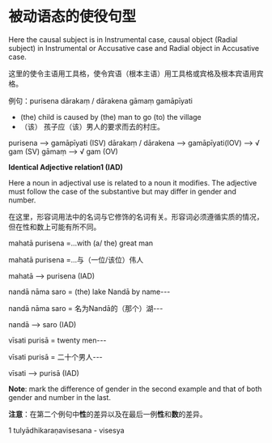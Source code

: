 # 被动语态的使役句型
 Here the causal subject is in Instrumental case, causal object (Radial 
subject) in Instrumental or Accusative case and Radial object in Accusative 
case.

这里的使令主语用工具格，使令宾语（根本主语）用工具格或宾格及根本宾语用宾格。

例句：purisena dārakaṃ / dārakena gāmaṃ gamāpīyati
- (the) child is caused by (the) man to go (to) the village
- （该） 孩子应（该）男人的要求而去的村庄。
 
purisena --> gamāpīyati (ISV)
dārakaṃ / dārakena --> gamāpīyati(IOV) --> √ gam (SV)
gāmaṃ --> √ gam (OV)

 **Identical Adjective relation1 (IAD)** 

 Here a noun in adjectival use is related to a noun it modifies. The 
adjective must follow the case of the substantive but may differ in gender and 
number.

在这里，形容词用法中的名词与它修饰的名词有关。形容词必须遵循实质的情况，但在性和数上可能有所不同。



 mahatā purisena =...with (a/ the) great man 

 mahatā purisena =...与（一位/该位）伟人
 
 mahatā --> purisena (IAD) 
 
 nandā nāma saro = (the) lake Nandā by name--- 
 
 nandā nāma saro = 名为Nandā的（那个）湖---

 nandā --> saro (IAD)
 
  vīsati purisā = twenty men--- 
  
  vīsati purisā = 二十个男人---

 vīsati --> purisā (IAD) 


**Note**: mark the difference of gender in the second example and that of both 
gender and number in the last.

**注意**：在第二个例句中**性**的差异以及在最后一例**性**和**数**的差异。

 1 tulyādhikaraṇavisesana - visesya